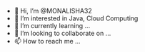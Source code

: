 - 👋 Hi, I’m @MONALISHA32
- 👀 I’m interested in Java, Cloud Computing
- 🌱 I’m currently learning ...
- 💞️ I’m looking to collaborate on ...
- 📫 How to reach me ...

<!---
MONALISHA32/MONALISHA32 is a ✨ special ✨ repository because its `README.md` (this file) appears on your GitHub profile.
You can click the Preview link to take a look at your changes.
--->
